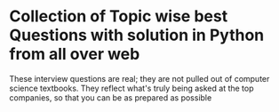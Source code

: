# Collection of Topic wise best Questions with solution in Python from all over web
These interview questions are real; they are not pulled out of computer science textbooks. They reflect what's truly being asked at the top companies, so that you can be as prepared as possible
